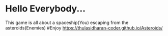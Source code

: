 # Hello Everybody...
This game is all about a spaceship(You) escaping from the asteroids(Enemies)
#Enjoy
https://thulasidharan-coder.github.io/Asteroids/
